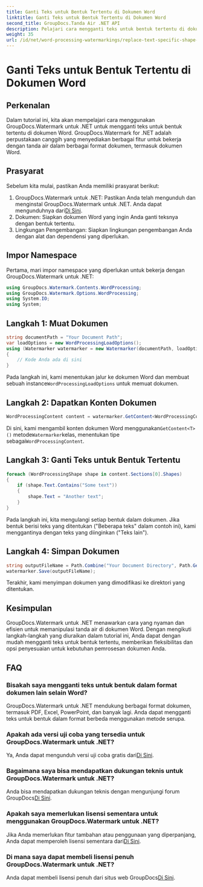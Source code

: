 ```yaml
---
title: Ganti Teks untuk Bentuk Tertentu di Dokumen Word
linktitle: Ganti Teks untuk Bentuk Tertentu di Dokumen Word
second_title: GroupDocs.Tanda Air .NET API
description: Pelajari cara mengganti teks untuk bentuk tertentu di dokumen Word menggunakan GroupDocs.Watermark untuk .NET. Ikuti tutorial langkah demi langkah kami.
weight: 35
url: /id/net/word-processing-watermarkings/replace-text-specific-shape-word-docs/
---
```


# Ganti Teks untuk Bentuk Tertentu di Dokumen Word

## Perkenalan
Dalam tutorial ini, kita akan mempelajari cara menggunakan GroupDocs.Watermark untuk .NET untuk mengganti teks untuk bentuk tertentu di dokumen Word. GroupDocs.Watermark for .NET adalah perpustakaan canggih yang menyediakan berbagai fitur untuk bekerja dengan tanda air dalam berbagai format dokumen, termasuk dokumen Word.
## Prasyarat
Sebelum kita mulai, pastikan Anda memiliki prasyarat berikut:
1.  GroupDocs.Watermark untuk .NET: Pastikan Anda telah mengunduh dan menginstal GroupDocs.Watermark untuk .NET. Anda dapat mengunduhnya dari[Di Sini](https://releases.groupdocs.com/Watermark/net/).
2. Dokumen: Siapkan dokumen Word yang ingin Anda ganti teksnya dengan bentuk tertentu.
3. Lingkungan Pengembangan: Siapkan lingkungan pengembangan Anda dengan alat dan dependensi yang diperlukan.

## Impor Namespace
Pertama, mari impor namespace yang diperlukan untuk bekerja dengan GroupDocs.Watermark untuk .NET:
```csharp
using GroupDocs.Watermark.Contents.WordProcessing;
using GroupDocs.Watermark.Options.WordProcessing;
using System.IO;
using System;
```
## Langkah 1: Muat Dokumen
```csharp
string documentPath = "Your Document Path";
var loadOptions = new WordProcessingLoadOptions();
using (Watermarker watermarker = new Watermarker(documentPath, loadOptions))
{
    // Kode Anda ada di sini
}
```
 Pada langkah ini, kami menentukan jalur ke dokumen Word dan membuat sebuah instance`WordProcessingLoadOptions` untuk memuat dokumen.
## Langkah 2: Dapatkan Konten Dokumen
```csharp
WordProcessingContent content = watermarker.GetContent<WordProcessingContent>();
```
 Di sini, kami mengambil konten dokumen Word menggunakan`GetContent<T>()` metode`Watermarker`kelas, menentukan tipe sebagai`WordProcessingContent`.
## Langkah 3: Ganti Teks untuk Bentuk Tertentu
```csharp
foreach (WordProcessingShape shape in content.Sections[0].Shapes)
{
    if (shape.Text.Contains("Some text"))
    {
        shape.Text = "Another text";
    }
}
```
Pada langkah ini, kita mengulangi setiap bentuk dalam dokumen. Jika bentuk berisi teks yang ditentukan ("Beberapa teks" dalam contoh ini), kami menggantinya dengan teks yang diinginkan ("Teks lain").
## Langkah 4: Simpan Dokumen
```csharp
string outputFileName = Path.Combine("Your Document Directory", Path.GetFileName(documentPath));
watermarker.Save(outputFileName);
```
Terakhir, kami menyimpan dokumen yang dimodifikasi ke direktori yang ditentukan.

## Kesimpulan
GroupDocs.Watermark untuk .NET menawarkan cara yang nyaman dan efisien untuk memanipulasi tanda air di dokumen Word. Dengan mengikuti langkah-langkah yang diuraikan dalam tutorial ini, Anda dapat dengan mudah mengganti teks untuk bentuk tertentu, memberikan fleksibilitas dan opsi penyesuaian untuk kebutuhan pemrosesan dokumen Anda.
## FAQ
### Bisakah saya mengganti teks untuk bentuk dalam format dokumen lain selain Word?
GroupDocs.Watermark untuk .NET mendukung berbagai format dokumen, termasuk PDF, Excel, PowerPoint, dan banyak lagi. Anda dapat mengganti teks untuk bentuk dalam format berbeda menggunakan metode serupa.
### Apakah ada versi uji coba yang tersedia untuk GroupDocs.Watermark untuk .NET?
 Ya, Anda dapat mengunduh versi uji coba gratis dari[Di Sini](https://releases.groupdocs.com/).
### Bagaimana saya bisa mendapatkan dukungan teknis untuk GroupDocs.Watermark untuk .NET?
Anda bisa mendapatkan dukungan teknis dengan mengunjungi forum GroupDocs[Di Sini](https://forum.groupdocs.com/c/watermark/19).
### Apakah saya memerlukan lisensi sementara untuk menggunakan GroupDocs.Watermark untuk .NET?
 Jika Anda memerlukan fitur tambahan atau penggunaan yang diperpanjang, Anda dapat memperoleh lisensi sementara dari[Di Sini](https://purchase.groupdocs.com/temporary-license/).
### Di mana saya dapat membeli lisensi penuh GroupDocs.Watermark untuk .NET?
 Anda dapat membeli lisensi penuh dari situs web GroupDocs[Di Sini](https://purchase.groupdocs.com/buy).